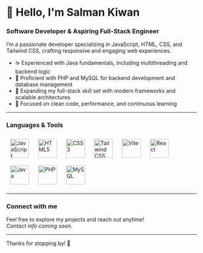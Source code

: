 # 👋 Hello, I'm Salman Kiwan

### Software Developer & Aspiring Full-Stack Engineer

I’m a passionate developer specializing in JavaScript, HTML, CSS, and Tailwind CSS, crafting responsive and engaging web experiences.

- ☕ Experienced with Java fundamentals, including multithreading and backend logic  
- 🐘 Proficient with PHP and MySQL for backend development and database management  
- 🚀 Expanding my full-stack skill set with modern frameworks and scalable architectures  
- 🌱 Focused on clean code, performance, and continuous learning  

---

### Languages & Tools
<p >
  <img src="https://upload.wikimedia.org/wikipedia/commons/6/6a/JavaScript-logo.png" alt="JavaScript" width="50" height="50" style="margin: 10px;" />
  <img src="https://upload.wikimedia.org/wikipedia/commons/6/61/HTML5_logo_and_wordmark.svg" alt="HTML5" width="50" height="50" style="margin: 10px;" />
  <img src="https://upload.wikimedia.org/wikipedia/commons/d/d5/CSS3_logo_and_wordmark.svg" alt="CSS3" width="50" height="50" style="margin: 10px;" />
  <img src="https://upload.wikimedia.org/wikipedia/commons/d/d5/Tailwind_CSS_Logo.svg" alt="Tailwind CSS" width="50" height="50" style="margin: 10px;" />
  <img src="https://vitejs.dev/logo.svg" alt="Vite" width="50" height="50" style="margin: 10px;" />
  <img src="https://upload.wikimedia.org/wikipedia/commons/a/a7/React-icon.svg" alt="React" width="50" height="50" style="margin: 10px;" />
  <img src="https://upload.wikimedia.org/wikipedia/en/3/30/Java_programming_language_logo.svg" alt="Java" width="50" height="50" style="margin: 10px;" />
  <img src="https://upload.wikimedia.org/wikipedia/commons/2/27/PHP-logo.svg" alt="PHP" width="50" height="50" style="margin: 10px;" />
  <img src="https://upload.wikimedia.org/wikipedia/en/d/dd/MySQL_logo.svg" alt="MySQL" width="50" height="50" style="margin: 10px;" />
</p>




---

### Connect with me

Feel free to explore my projects and reach out anytime!  
*Contact info coming soon.*

---

Thanks for stopping by! 🚀
